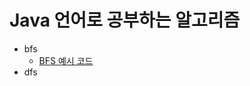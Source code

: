 # Java 언어로 공부하는 알고리즘

- bfs
    - [BFS 예시 코드](https://github.com/programofktw/AlgorithmStudy/pull/127)
- dfs
